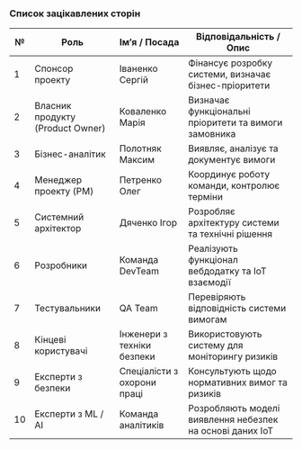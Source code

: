 ### **Список зацікавлених сторін**

| №  | Роль                             | Ім’я / Посада               | Відповідальність / Опис                                   |
| -- | -------------------------------- | --------------------------- | --------------------------------------------------------- |
| 1  | Спонсор проекту                  | Іваненко Сергій             | Фінансує розробку системи, визначає бізнес-пріоритети     |
| 2  | Власник продукту (Product Owner) | Коваленко Марія             | Визначає функціональні пріоритети та вимоги замовника     |
| 3  | Бізнес-аналітик                  | Полотняк Максим             | Виявляє, аналізує та документує вимоги                    |
| 4  | Менеджер проекту (PM)            | Петренко Олег               | Координує роботу команди, контролює терміни               |
| 5  | Системний архітектор             | Дяченко Ігор                | Розробляє архітектуру системи та технічні рішення         |
| 6  | Розробники                       | Команда DevTeam             | Реалізують функціонал вебдодатку та ІоТ взаємодії         |
| 7  | Тестувальники                    | QA Team                     | Перевіряють відповідність системи вимогам                 |
| 8  | Кінцеві користувачі              | Інженери з техніки безпеки  | Використовують систему для моніторингу ризиків            |
| 9  | Експерти з безпеки               | Спеціалісти з охорони праці | Консультують щодо нормативних вимог та ризиків            |
| 10 | Експерти з ML / AI               | Команда аналітиків          | Розробляють моделі виявлення небезпек на основі даних IoT |
